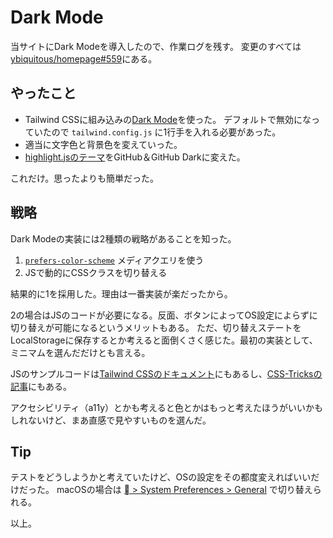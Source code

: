 # Dark Mode

当サイトにDark Modeを導入したので、作業ログを残す。
変更のすべては[ybiquitous/homepage#559](https://github.com/ybiquitous/homepage/pull/559)にある。

## やったこと

- Tailwind CSSに組み込みの[Dark Mode](https://tailwindcss.com/docs/dark-mode)を使った。
  デフォルトで無効になっていたので `tailwind.config.js` に1行手を入れる必要があった。
- 適当に文字色と背景色を変えていった。
- [highlight.jsのテーマ](https://highlightjs.org/static/demo/)をGitHub＆GitHub Darkに変えた。

これだけ。思ったよりも簡単だった。

## 戦略

Dark Modeの実装には2種類の戦略があることを知った。

1. [`prefers-color-scheme`](http://developer.mozilla.org/en-US/docs/Web/CSS/@media/prefers-color-scheme) メディアクエリを使う
2. JSで動的にCSSクラスを切り替える

結果的に1を採用した。理由は一番実装が楽だったから。

2の場合はJSのコードが必要になる。反面、ボタンによってOS設定によらずに切り替えが可能になるというメリットもある。
ただ、切り替えステートをLocalStorageに保存するとか考えると面倒くさく感じた。最初の実装として、ミニマムを選んだだけとも言える。

JSのサンプルコードは[Tailwind CSSのドキュメント](https://tailwindcss.com/docs/dark-mode#toggling-dark-mode-manually)にもあるし、[CSS-Tricksの記事](https://css-tricks.com/a-complete-guide-to-dark-mode-on-the-web/)にもある。

アクセシビリティ（a11y）とかも考えると色とかはもっと考えたほうがいいかもしれないけど、まあ直感で見やすいものを選んだ。

## Tip

テストをどうしようかと考えていたけど、OSの設定をその都度変えればいいだけだった。
macOSの場合は [ > System Preferences > General](https://support.apple.com/en-us/HT208976) で切り替えられる。

以上。
